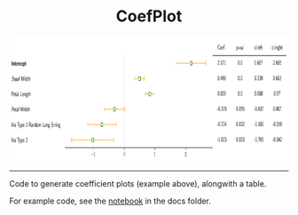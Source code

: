 <h1 align="center">CoefPlot</h1>

<div align="center"> <img src="./docs/test.png" height="225"> </div>

<hr>

Code to generate coefficient plots (example above), alongwith a table.

For example code, see the [notebook](https://github.com/surajrn/CoefPlot/blob/master/CoefPlots.ipynb) in the docs folder.
